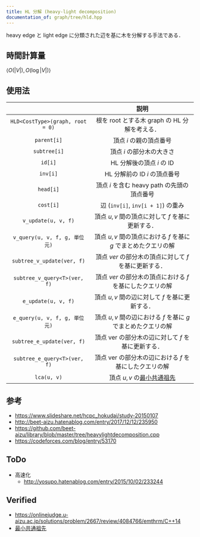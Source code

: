 ```yaml
---
title: HL 分解 (heavy-light decomposition)
documentation_of: graph/tree/hld.hpp
---
```


heavy edge と light edge に分類された辺を基に木を分解する手法である．


## 時間計算量

$\langle O(\lvert V \rvert), O(\log{\lvert V \rvert}) \rangle$


## 使用法

||説明|
|:--:|:--:|
|`HLD<CostType>(graph, root = 0)`|根を $\mathrm{root}$ とする木 $\mathrm{graph}$ の HL 分解を考える．|
|`parent[i]`|頂点 $i$ の親の頂点番号|
|`subtree[i]`|頂点 $i$ の部分木の大きさ|
|`id[i]`|HL 分解後の頂点 $i$ の ID|
|`inv[i]`|HL 分解前の ID $i$ の頂点番号|
|`head[i]`|頂点 $i$ を含む heavy path の先頭の頂点番号|
|`cost[i]`|辺 (`inv[i]`, `inv[i + 1]`) の重み|
|`v_update(u, v, f)`|頂点 $u, v$ 間の頂点に対して $f$ を基に更新する．|
|`v_query(u, v, f, g, 単位元)`|頂点 $u, v$ 間の頂点における $f$ を基に $g$ でまとめたクエリの解|
|`subtree_v_update(ver, f)`|頂点 $ver$ の部分木の頂点に対して $f$ を基に更新する．|
|`subtree_v_query<T>(ver, f)`|頂点 $ver$ の部分木の頂点における $f$ を基にしたクエリの解|
|`e_update(u, v, f)`|頂点 $u, v$ 間の辺に対して $f$ を基に更新する．|
|`e_query(u, v, f, g, 単位元)`|頂点 $u, v$ 間の辺における $f$ を基に $g$ でまとめたクエリの解|
|`subtree_e_update(ver, f)`|頂点 $\mathrm{ver}$ の部分木の辺に対して $f$ を基に更新する．|
|`subtree_e_query<T>(ver, f)`|頂点 $\mathrm{ver}$ の部分木の辺における $f$ を基にしたクエリの解|
|`lca(u, v)`|頂点 $u, v$ の[最小共通祖先](lca.md)|


## 参考

- https://www.slideshare.net/hcpc_hokudai/study-20150107
- http://beet-aizu.hatenablog.com/entry/2017/12/12/235950
- https://github.com/beet-aizu/library/blob/master/tree/heavylightdecomposition.cpp
- https://codeforces.com/blog/entry/53170


## ToDo

- 高速化
  - http://yosupo.hatenablog.com/entry/2015/10/02/233244


## Verified

- https://onlinejudge.u-aizu.ac.jp/solutions/problem/2667/review/4084766/emthrm/C++14
- [最小共通祖先](https://onlinejudge.u-aizu.ac.jp/solutions/problem/GRL_5_C/review/4093404/emthrm/C++14)
